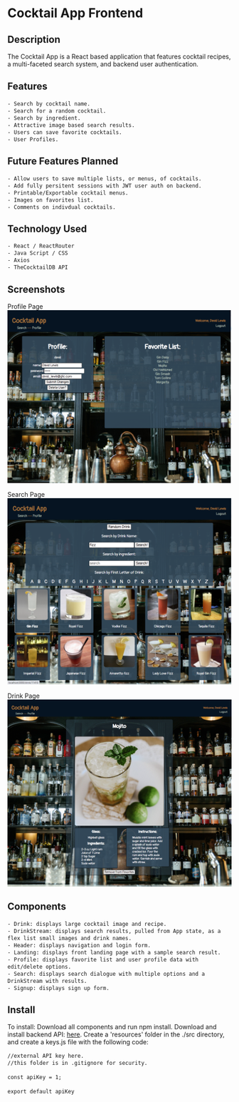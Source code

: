 # Cocktail App Frontend

## Description

The Cocktail App is a React based application that features cocktail recipes, a multi-faceted search system, and backend user authentication.  

## Features

    - Search by cocktail name.
    - Search for a random cocktail.
    - Search by ingredient.
    - Attractive image based search results.
    - Users can save favorite cocktails.
    - User Profiles.

## Future Features Planned

    - Allow users to save multiple lists, or menus, of cocktails.
    - Add fully persitent sessions with JWT user auth on backend.
    - Printable/Exportable cocktail menus.
    - Images on favorites list.
    - Comments on indivdual cocktails.

## Technology Used

    - React / ReactRouter
    - Java Script / CSS
    - Axios
    - TheCocktailDB API

## Screenshots

Profile Page
<img src="https://raw.githubusercontent.com/davidglic/project3-frontend/main/screenshots/screen-profile.png" style="width: 800px;"/>

Search Page
<img src="https://raw.githubusercontent.com/davidglic/project3-frontend/main/screenshots/screen-search.png" style="width: 800px;"/>

Drink Page
<img src="https://raw.githubusercontent.com/davidglic/project3-frontend/main/screenshots/screen-drink.png" style="width: 800px;"/>

## Components

    - Drink: displays large cocktail image and recipe.
    - DrinkStream: displays search results, pulled from App state, as a flex list small images and drink names.
    - Header: displays navigation and login form.
    - Landing: displays front landing page with a sample search result.
    - Profile: displays favorite list and user profile data with edit/delete options.
    - Search: displays search dialogue with multiple options and a DrinkStream with results.
    - Signup: displays sign up form.

## Install

To install:
Download all components and run npm install. 
Download and install backend API: <a href="https://github.com/davidglic/project3-backend">here</a>.
Create a 'resources' folder in the ./src directory, and create a keys.js file with the following code:
```
//external API key here. 
//this folder is in .gitignore for security.

const apiKey = 1;

export default apiKey
```


